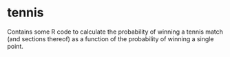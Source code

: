 # tennis

Contains some R code to calculate the probability of winning a tennis match (and sections thereof) as a function of the probability of winning a single point.
